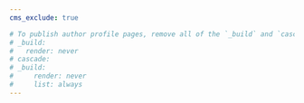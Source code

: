```yaml
---
cms_exclude: true

# To publish author profile pages, remove all of the `_build` and `cascade` settings below.
# _build:
#   render: never
# cascade:
# _build:
#     render: never
#     list: always
---
```

